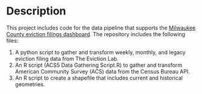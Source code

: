 # Description
This project includes code for the data pipeline that supports the [Milwaukee County eviction filings dashboard](https://public.tableau.com/views/MKERentBurdenandEvictions/Evictions).  The repository includes the following files:
1.  A python script to gather and transform weekly, monthly, and legacy eviction filing data from The Eviction Lab.
2.  An R script (ACS5 Data Gathering Script.R) to gather and transform American Community Survey (ACS) data from the Census Bureau API.
3.  An R script to create a shapefile that includes current and historical geometries.





